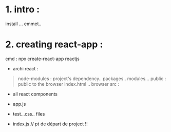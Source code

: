 
# 1. intro :
install ... emmet..


# 2. creating react-app :
cmd : npx create-react-app reactjs

+ archi react :
> node-modules : project's dependency.. packages.. modules...
> public :   public to the browser
        index.html .. browser
> src : 
- all react components
- app.js 
- test...css.. files

- index.js  // pt de départ de project   !!




